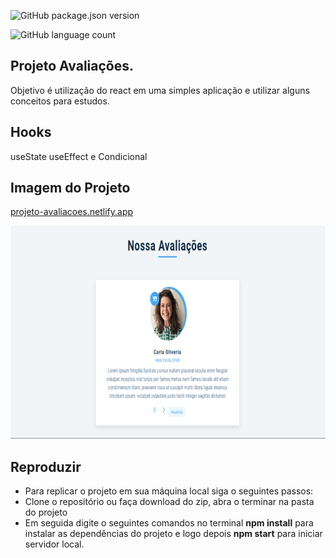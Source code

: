 ![GitHub package.json version](https://img.shields.io/github/package-json/v/jefferson1984/projeto-avaliacoes)

![GitHub language count](https://img.shields.io/github/languages/count/jefferson1984/projeto-avaliacoes)

## Projeto Avaliações.

Objetivo é utilização do react em uma simples aplicação e utilizar alguns conceitos para estudos.

## Hooks

useState useEffect e Condicional

## Imagem do Projeto

[projeto-avaliacoes.netlify.app](https://projeto-avaliacoes.netlify.app/)

<img src="https://github.com/jefferson1984/projeto-avaliacoes/blob/main/avaliacoes2.png">

## Reproduzir

<ul>
  <li>Para replicar o projeto em sua máquina local siga o seguintes passos:</li>
  <li>Clone o repositório ou faça download do zip,  abra o terminar na pasta do projeto</li>
  <li>Em seguida digite o seguintes comandos no terminal  <strong>npm install</strong> para instalar as dependências do projeto e logo depois  <strong>npm start</strong> para iniciar servidor local.</li>
</ul>
